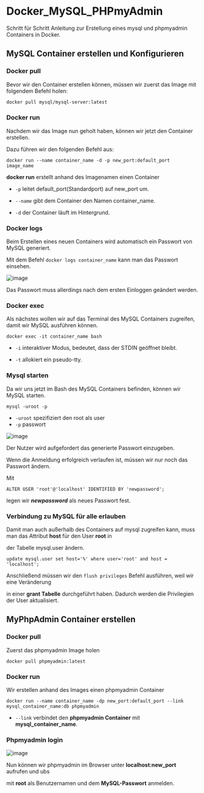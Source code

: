 # Docker_MySQL_PHPmyAdmin
Schritt für Schritt Anleitung zur Erstellung eines mysql und phpmyadmin Containers in Docker.

## MySQL Container erstellen und Konfigurieren


### Docker pull

Bevor wir den Container erstellen können, müssen wir zuerst das Image mit folgendem Befehl holen:
  
```Dockerfile
docker pull mysql/mysql-server:latest
```

### Docker run

Nachdem wir das Image nun geholt haben, können wir jetzt den Container erstellen.

Dazu führen wir den folgenden Befehl aus:

```
docker run --name container_name -d -p new_port:default_port image_name
```

**docker run** erstellt anhand des Imagenamen einen Container
   
   - `-p` leitet default_port(Standardport) auf new_port um.
   
   - `--name` gibt dem Container den Namen container_name.
   
   - `-d` der Container läuft im Hintergrund.

### Docker logs

Beim Erstellen eines neuen Containers wird automatisch ein Passwort von MySQL generiert.

Mit dem Befehl `docker logs container_name` kann man das Passwort einsehen.

![image](https://user-images.githubusercontent.com/106013408/193827215-a6c7ed10-a4aa-426f-bf78-f312c460dc05.png)

Das Passwort muss allerdings nach dem ersten Einloggen geändert werden.

### Docker exec

Als nächstes wollen wir auf das Terminal des MySQL Containers zugreifen, damit wir MySQL ausführen können.

```
docker exec -it container_name bash
```

  - `-i` interaktiver Modus, bedeutet, dass der STDIN geöffnet bleibt.
  
  - `-t` allokiert ein pseudo-tty.

### Mysql starten

Da wir uns jetzt im Bash des MySQL Containers befinden, können wir MySQL starten.

```
mysql -uroot -p
```

  - `-uroot` spezifiziert den root als user
  - `-p` passwort

![image](https://user-images.githubusercontent.com/106013408/193835800-22c2ad58-9188-4f18-9819-6e66328bb4d3.png)

Der Nutzer wird aufgefordert das generierte Passwort einzugeben. 

Wenn die Anmeldung erfolgreich verlaufen ist, müssen wir nur noch das Passwort ändern.

Mit

```
ALTER USER 'root'@'localhost' IDENTIFIED BY 'newpassword';
```
legen wir ***newpassword*** als neues Passwort fest.

### Verbindung zu MySQL für alle erlauben

Damit man auch außerhalb des Containers auf mysql zugreifen kann, muss man das Attribut **host** für den User **root** in

der Tabelle mysql.user ändern. 

```
update mysql.user set host='%' where user='root' and host = 'localhost';
```

Anschließend müssen wir den `flush privileges` Befehl ausführen, weil wir eine Veränderung

in einer **grant Tabelle** durchgeführt haben. Dadurch werden die Privilegien der User aktualisiert. 

## MyPhpAdmin Container erstellen

### Docker pull

Zuerst das phpmyadmin Image holen

```
docker pull phpmyadmin:latest
```

### Docker run

Wir erstellen anhand des Images einen phpmyadmin Container

```
docker run --name container_name -dp new_port:default_port --link mysql_container_name:db phpmyadmin
```
  - `--link` verbindet den **phpmyadmin Container** mit **mysql_container_name**.

### Phpmyadmin login
  
![image](https://user-images.githubusercontent.com/106013408/193851792-73245d42-7110-43c7-a118-49abb765e3e0.png)

Nun können wir phpmyadmin im Browser unter **localhost:new_port** aufrufen und ubs

mit **root** als Benutzernamen und dem **MySQL-Passwort** anmelden.



  
